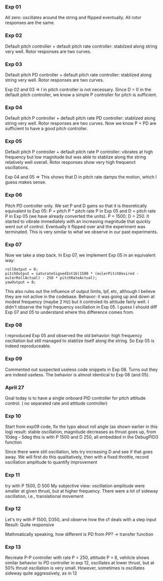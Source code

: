 ### Exp 01
All zero: oscillates around the string and flipped eventually. All rotor responses are the same.

### Exp 02
Default pitch controller + default pitch rate controller: stabilzed along string very well. Rotor responses are two curves.

### Exp 03
Default pitch PD controller + default pitch rate controller: stablized along string very well. Rotor responses are two curves.

Exp 02 and 03 => I in pitch controller is not necessary. Since D = 0 in the default pitch controller, we know a simple P controller for pitch is sufficient.

### Exp 04
Default pitch P controller + default pitch rate PD controller: stablized along string very well. Rotor responses are two curves. Now we know P + PD are sufficient to have a good pitch controller.

### Exp 05
Default pitch P controller + default pitch rate P controller: vibrates at high frequency but low magnitude but was able to stablize along the string relatively well overall. Rotor responses show very high frequenct oscillations.

Exp 04 and 05 => This shows that D in pitch rate damps the motion, which I guess makes sense.

### Exp 06
Pitch PD controller only. We set P and D gains so that it is theoretically equivalent to Exp 05: P = pitch P * pitch rate P in Exp 05 and D = pitch rate P in Exp 05 (we have already converted the units). P = 1500; D = 250.
It started to vibrate immediately with an increasing magnitude that quickly went out of control. Eventually it flipped over and the experiment
was terminated. This is very similar to what we observe in our past experiments.

### Exp 07
Now we take a step back. In Exp 07, we implement Exp 05 in an equivalent way:
```
rollOutput = 0;
pitchOutput = saturateSignedInt16(1500 * (eulerPitchDesired - eulerRollActual) - 250 * pitchRateActual);
yawOutput = 0;
```
This also rules out the influence of output limits, lpf, etc, although I believe they are not active in the codebase. Behavor: it was going up and down at modest frequency (maybe 2 Hz) but it controled its attitude fairly well. I didn't observe the high frequency oscillation in Exp 05. I guess I should diff Exp 07 and 05 to understand where this difference comes from.

### Exp 08
I reproduced Exp 05 and observed the old behavior: high frequency osciliation but still managed to stablize itself along the string. So Exp 05 is indeed reproduceable.

### Exp 09
Commented out suspected useless code snippets in Exp 08. Turns out they are indeed useless. The behavior is almost identical to Exp 08 (and 05).

### April 27
Goal today is to have a single onboard PID controller for pitch attitude control. ( no separated rate and attitude controller)

### Exp 10
Start from exp09 code, fix the typo about roll angle (as shown earlier in this log)
result: stable oscillation, magnitude decreases as thrust goes up, from 10deg - 5deg
this is with P 1500 and D 250, all embedded in the DebugPID() function

Since there were still oscillation, lets try increasing D and see if that goes away. We will first do this qualitatively, then with a fixed throttle, record oscillation amplitude to quantify improvement

### Exp 11
try with P 1500, D 500
My subjective view: oscillation amplitude were smaller at given thrust, but at higher frequency. There were a lot of sideway oscillation, i.e., translational movement

### Exp 12
Let's try with P 1500, D350, and observe how the cf deals with a step input
Result: Quite responsive

Mathmatically speaking, how different is PD from PP?  -> transfer function 

### Exp 13
Recreate P-P controller
with rate P = 250, attitude P = 6, vehilcle shows similar behavior to PD controller in exp 12, oscillates at lower thrust, but at 50% thrust oscillation is very small. However, sometimes is oscillates sideway quite aggressively, as in 12 
